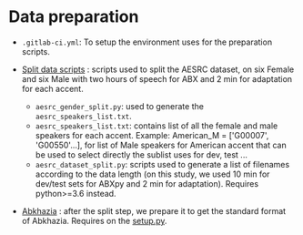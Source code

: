 Data preparation
================

- `.gitlab-ci.yml`: To setup the environment uses for the preparation scripts.
- [Split data scripts](https://github.com/bootphon/ABX-accent/tree/main/abx-accent/scripts/prepare/data_splits) : scripts used to split the AESRC dataset, on six Female and six Male with two hours of speech for ABX and 2 min for adaptation for each accent.

  - `aesrc_gender_split.py`: used to generate the `aesrc_speakers_list.txt`.
  - `aesrc_speakers_list.txt`: contains list of all the female and male speakers for each accent.
  Example: American_M = ['G00007', 'G00550'...], for list of Male speakers for American accent that can be used to select directly the sublist uses for dev, test ...
  - `aesrc_dataset_split.py`: scripts used to generate a list of filenames according to the data length (on this study, we used 10 min for dev/test sets for ABXpy and 2 min for adaptation).
Requires python>=3.6 instead.
- [Abkhazia](https://github.com/bootphon/ABX-accent/tree/main/abx-accent/scripts/prepare/abkhazia) : after the split step, we prepare it to get the standard format of Abkhazia.
Requires on the [setup.py](https://github.com/bootphon/ABX-accent/edit/main/abx-accent/scripts/prepare/Setup.py).


